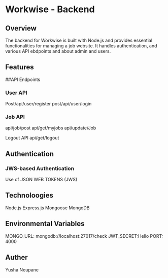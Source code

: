 # Workwise - Backend 

## Overview
The backend for Workwise is built with Node.js and provides essential functionalities for managing a job website. It handles authentication, and various API ebdpoints and about admin and users. 

## Features 
##API Endpoints

### User API
 Post/api/user/register 
 post/api/user/login

### Job API
api/job/post
api/get/myjobs
api/update/Job


Logout API
api/get/logout


## Authentication
### JWS-based Authentication
Use of JSON WEB TOKENS (JWS)

## Technoloogies
Node.js
Express.js
Mongoose
MongoDB

## Environmental Variables
MONGO_URL: mongodb://localhost:27017/check
JWT_SECRET:Hello
PORT: 4000


## Auther
Yusha Neupane 




